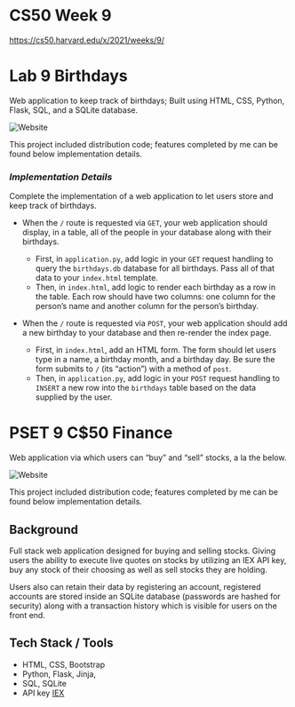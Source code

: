 # CS50 Week 9

https://cs50.harvard.edu/x/2021/weeks/9/

# Lab 9 Birthdays

Web application to keep track of birthdays; Built using HTML, CSS, Python, Flask, SQL, and a SQLite database.

![Website](https://user-images.githubusercontent.com/69617120/135736846-b7b6067d-50be-40d4-928e-d5ea58046055.PNG)

This project included distribution code; features completed by me can be found below implementation details. 

### ***Implementation Details*** 

Complete the implementation of a web application to let users store and keep track of birthdays. 

- When the `/` route is requested via `GET`, your web application should display, in a table, all of the people in your database along with their birthdays. 
  - First, in `application.py`, add logic in your `GET` request handling to query the `birthdays.db` database for all birthdays. Pass all of that data to your `index.html` template. 
  - Then, in `index.html`, add logic to render each birthday as a row in the table. Each row should have two columns: one column for the person’s name and another column for the person’s birthday. 

- When the `/` route is requested via `POST`, your web application should add a new birthday to your database and then re-render the index page. 
  - First, in `index.html`, add an HTML form. The form should let users type in a name, a birthday month, and a birthday day. Be sure the form submits to `/` (its “action”) with a method of `post`. 
  - Then, in `application.py`, add logic in your `POST` request handling to `INSERT` a new row into the `birthdays` table based on the data supplied by the user. 

# PSET 9 C$50 Finance

Web application via which users can “buy” and “sell” stocks, a la the below.

![Website](https://user-images.githubusercontent.com/69617120/135743243-d6b533af-cff9-46dc-a9b5-2b2a32812fb8.PNG)

This project included distribution code; features completed by me can be found below implementation details.

## **Background**

Full stack web application designed for buying and selling stocks. Giving users the ability to execute live quotes on stocks by utilizing an IEX API key, buy any stock of their choosing as well as sell stocks they are holding. 

Users also can retain their data by registering an account, registered accounts are stored inside an SQLite database (passwords are hashed for security) along with a transaction history which is visible for users on the front end. 

## **Tech Stack / Tools**

- HTML, CSS, Bootstrap
- Python, Flask, Jinja,
- SQL, SQLite
- API key [IEX](https://iexcloud.io/console/tokens)

